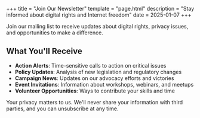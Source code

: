 +++
title = "Join Our Newsletter"
template = "page.html"
description = "Stay informed about digital rights and Internet freedom"
date = 2025-01-07
+++

Join our mailing list to receive updates about digital rights, privacy issues, and opportunities to make a difference.

## What You'll Receive

- **Action Alerts**: Time-sensitive calls to action on critical issues
- **Policy Updates**: Analysis of new legislation and regulatory changes
- **Campaign News**: Updates on our advocacy efforts and victories
- **Event Invitations**: Information about workshops, webinars, and meetups
- **Volunteer Opportunities**: Ways to contribute your skills and time

<script charset="utf-8" type="text/javascript" src="//js-na2.hsforms.net/forms/embed/v2.js"></script>
<script>
  hbspt.forms.create({
    portalId: "241956451",
    formId: "17726b48-6edb-417c-bafd-ae1991dda95a",
    region: "na2"
  });
</script>


Your privacy matters to us. We'll never share your information with third parties, and you can unsubscribe at any time. 